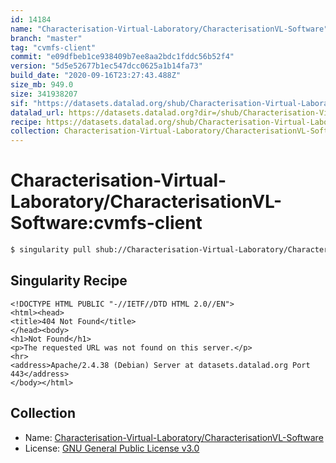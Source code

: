 ```yaml
---
id: 14184
name: "Characterisation-Virtual-Laboratory/CharacterisationVL-Software"
branch: "master"
tag: "cvmfs-client"
commit: "e09dfbeb1ce938409b7ee8aa2bdc1fddc56b52f4"
version: "5d5e52677b1ec547dcc0625a1b14fa73"
build_date: "2020-09-16T23:27:43.488Z"
size_mb: 949.0
size: 341938207
sif: "https://datasets.datalad.org/shub/Characterisation-Virtual-Laboratory/CharacterisationVL-Software/cvmfs-client/2020-09-16-e09dfbeb-5d5e5267/5d5e52677b1ec547dcc0625a1b14fa73.sif"
datalad_url: https://datasets.datalad.org?dir=/shub/Characterisation-Virtual-Laboratory/CharacterisationVL-Software/cvmfs-client/2020-09-16-e09dfbeb-5d5e5267/
recipe: https://datasets.datalad.org/shub/Characterisation-Virtual-Laboratory/CharacterisationVL-Software/cvmfs-client/2020-09-16-e09dfbeb-5d5e5267/Singularity
collection: Characterisation-Virtual-Laboratory/CharacterisationVL-Software
---
```


# Characterisation-Virtual-Laboratory/CharacterisationVL-Software:cvmfs-client

```bash
$ singularity pull shub://Characterisation-Virtual-Laboratory/CharacterisationVL-Software:cvmfs-client
```

## Singularity Recipe

```singularity
<!DOCTYPE HTML PUBLIC "-//IETF//DTD HTML 2.0//EN">
<html><head>
<title>404 Not Found</title>
</head><body>
<h1>Not Found</h1>
<p>The requested URL was not found on this server.</p>
<hr>
<address>Apache/2.4.38 (Debian) Server at datasets.datalad.org Port 443</address>
</body></html>
```

## Collection

 - Name: [Characterisation-Virtual-Laboratory/CharacterisationVL-Software](https://github.com/Characterisation-Virtual-Laboratory/CharacterisationVL-Software)
 - License: [GNU General Public License v3.0](https://api.github.com/licenses/gpl-3.0)

